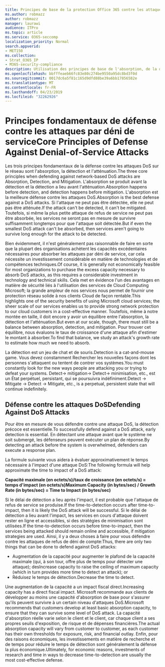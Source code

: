 ```yaml
---
title: Principes de base de la protection Office 365 contre les attaques par déni de service
ms.author: robmazz
author: robmazz
manager: laurawi
audience: ITPro
ms.topic: article
ms.service: O365-seccomp
localization_priority: Normal
search.appverid:
- MET150
ms.collection:
- Strat_O365_IP
- M365-security-compliance
description: Utilisation des principes de base de l'absorption, de la détection et de l'atténuation dans sa défense contre les attaques par déni de service (DoS).
ms.openlocfilehash: bbfffeaeb66fc83e80c274be9550a95dc8bd3f0d
ms.sourcegitcommit: 0017dc6a5f81c165d9dfd88be39a6bb17856582e
ms.translationtype: MT
ms.contentlocale: fr-FR
ms.lasthandoff: 04/23/2019
ms.locfileid: "32262926"
---
```

# <a name="core-principles-of-defense-against-denial-of-service-attacks"></a><span data-ttu-id="0e593-103">Principes fondamentaux de défense contre les attaques par déni de service</span><span class="sxs-lookup"><span data-stu-id="0e593-103">Core Principles of Defense Against Denial-of-Service Attacks</span></span>

<span data-ttu-id="0e593-104">Les trois principes fondamentaux de la défense contre les attaques DoS sur le réseau sont l'absorption, la détection et l'atténuation.</span><span class="sxs-lookup"><span data-stu-id="0e593-104">The three core principles when defending against network-based DoS attacks are Absorption, Detection, and Mitigation.</span></span>
<span data-ttu-id="0e593-105">L'absorption se produit avant la détection et la détection a lieu avant l'atténuation.</span><span class="sxs-lookup"><span data-stu-id="0e593-105">Absorption happens before detection, and detection happens before mitigation.</span></span> <span data-ttu-id="0e593-106">L'absorption est la meilleure défense contre les attaques DoS.</span><span class="sxs-lookup"><span data-stu-id="0e593-106">Absorption is the best defense against a DoS attacks.</span></span> <span data-ttu-id="0e593-107">Si l'attaque ne peut pas être détectée, elle ne peut pas être atténuée.</span><span class="sxs-lookup"><span data-stu-id="0e593-107">If the attack can't be detected, it can't be mitigated.</span></span> <span data-ttu-id="0e593-108">Toutefois, si même la plus petite attaque de refus de service ne peut pas être absorbée, les services ne seront pas en mesure de survivre suffisamment longtemps pour que l'attaque soit détectée.</span><span class="sxs-lookup"><span data-stu-id="0e593-108">But if even the smallest DoS attack can't be absorbed, then services aren't going to survive long enough for the attack to be detected.</span></span>

<span data-ttu-id="0e593-109">Bien évidemment, il n'est généralement pas raisonnable de faire en sorte que la plupart des organisations achètent les capacités excédentaires nécessaires pour absorber les attaques par déni de service, car cela nécessite un investissement considérable en matière de technologies et de compétences techniques.</span><span class="sxs-lookup"><span data-stu-id="0e593-109">Of course, it is generally not economically feasible for most organizations to purchase the excess capacity necessary to absorb DoS attacks, as this requires a considerable investment in technology and technical skills.</span></span> <span data-ttu-id="0e593-110">Cela met en évidence l'un des avantages en matière de sécurité liés à l'utilisation des services de Cloud Computing Microsoft; la grande ampleur de nos services nous permet de fournir une protection réseau solide à nos clients Cloud de façon rentable.</span><span class="sxs-lookup"><span data-stu-id="0e593-110">This highlights one of the security benefits of using Microsoft cloud services; the sheer scale of our services enables us to provide strong network protection to our cloud customers in a cost-effective manner.</span></span> <span data-ttu-id="0e593-111">Toutefois, même à notre montée en taille, il doit encore y avoir un équilibre entre l'absorption, la détection et l'atténuation.</span><span class="sxs-lookup"><span data-stu-id="0e593-111">But even at our scale, though, there must still be a balance between absorption, detection, and mitigation.</span></span> <span data-ttu-id="0e593-112">Pour trouver cet équilibre, nous évaluons le taux de croissance d'une attaque afin d'estimer le montant à absorber.</span><span class="sxs-lookup"><span data-stu-id="0e593-112">To find that balance, we study an attack's growth rate to estimate how much we need to absorb.</span></span>

<span data-ttu-id="0e593-113">La détection est un jeu de chat et de souris.</span><span class="sxs-lookup"><span data-stu-id="0e593-113">Detection is a cat-and-mouse game.</span></span> <span data-ttu-id="0e593-114">Vous devez constamment Rechercher les nouvelles façons dont les personnes s'attaquent ou tentent de contrer vos systèmes.</span><span class="sxs-lookup"><span data-stu-id="0e593-114">You must constantly look for the new ways people are attacking you or trying to defeat your systems.</span></span> <span data-ttu-id="0e593-115">Detect-> mitigation-> Detect-> minimisation, etc., est un État perpétuel, persistant, qui se poursuivra indéfiniment.</span><span class="sxs-lookup"><span data-stu-id="0e593-115">Detect -> Mitigate -> Detect -> Mitigate, etc., is a perpetual, persistent state that will continue indefinitely.</span></span>

## <a name="defending-against-dos-attacks"></a><span data-ttu-id="0e593-116">Défense contre les attaques DoS</span><span class="sxs-lookup"><span data-stu-id="0e593-116">Defending Against DoS Attacks</span></span>

<span data-ttu-id="0e593-117">Pour être en mesure de vous défendre contre une attaque DoS, la détection précoce est essentielle.</span><span class="sxs-lookup"><span data-stu-id="0e593-117">To successfully defend against a DoS attack, early detection is essential.</span></span> <span data-ttu-id="0e593-118">En détectant une attaque avant que le système ne soit submergé, les défenseurs peuvent exécuter un plan de réponse.</span><span class="sxs-lookup"><span data-stu-id="0e593-118">By detecting an attack before the system is overwhelmed, defenders can execute a response plan.</span></span>

<span data-ttu-id="0e593-119">La formule suivante vous aidera à évaluer approximativement le temps nécessaire à l'impact d'une attaque DoS:</span><span class="sxs-lookup"><span data-stu-id="0e593-119">The following formula will help approximate the time to impact of a DoS attack:</span></span>

   <span data-ttu-id="0e593-120">**Capacité maximale (en octets/s)/taux de croissance (en octets/s) = temps d'impact (en octets/s)**</span><span class="sxs-lookup"><span data-stu-id="0e593-120">**Maximum Capacity (in bytes/sec) / Growth Rate (in bytes/sec) = Time to Impact (in bytes/sec)**</span></span>

<span data-ttu-id="0e593-121">Si le délai de détection a lieu après l'impact, il est probable que l'attaque de refus de service se produise.</span><span class="sxs-lookup"><span data-stu-id="0e593-121">If the time-to-detection occurs after time-to-impact, then it is likely the DoS attack will be successful.</span></span> <span data-ttu-id="0e593-122">Si le délai de détection a lieu avant l'impact, les services en cours d'attaque doivent rester en ligne et accessibles, si des stratégies de minimisation sont utilisées.</span><span class="sxs-lookup"><span data-stu-id="0e593-122">If the time-to-detection occurs before time-to-impact, then the services being attacked should remain online and accessible, if mitigation strategies are used.</span></span> <span data-ttu-id="0e593-123">Ainsi, il y a deux choses à faire pour vous défendre contre les attaques de refus de déni de compte:</span><span class="sxs-lookup"><span data-stu-id="0e593-123">Thus, there are only two things that can be done to defend against DoS attacks:</span></span>
- <span data-ttu-id="0e593-124">Augmentation de la capacité pour augmenter le plafond de la capacité maximale (qui, à son tour, offre plus de temps pour détecter une attaque); des</span><span class="sxs-lookup"><span data-stu-id="0e593-124">Increase capacity to raise the ceiling of maximum capacity (which in turn provides more time to detect an attack); or</span></span>
- <span data-ttu-id="0e593-125">Réduisez le temps de détection.</span><span class="sxs-lookup"><span data-stu-id="0e593-125">Decrease the time to detect.</span></span>

<span data-ttu-id="0e593-126">Une augmentation de la capacité a un impact fiscal direct.</span><span class="sxs-lookup"><span data-stu-id="0e593-126">Increasing capacity has a direct fiscal impact.</span></span> <span data-ttu-id="0e593-127">Microsoft recommande aux clients de développer au moins une capacité d'absorption de base pour s'assurer qu'ils peuvent survivre à un certain niveau d'attaques DoS.</span><span class="sxs-lookup"><span data-stu-id="0e593-127">Microsoft recommends that customers develop at least basic absorption capacity, to ensure that they can survive some level of DoS attack.</span></span> <span data-ttu-id="0e593-128">La capacité d'absorption réelle varie selon le client et le client, car chaque client a ses propres seuils d'exposition, de risque et de dépenses financières.</span><span class="sxs-lookup"><span data-stu-id="0e593-128">The actual absorption capacity will vary from customer to customer, as each customer has their own thresholds for exposure, risk, and financial outlay.</span></span> <span data-ttu-id="0e593-129">Enfin, pour des raisons économiques, les investissements en matière de recherche et de temps pour réduire le temps de détection sont généralement la défense la plus économique.</span><span class="sxs-lookup"><span data-stu-id="0e593-129">Ultimately, for economic reasons, investments of research and time in ways to decrease time-to-detection are usually the most cost-effective defense.</span></span>
